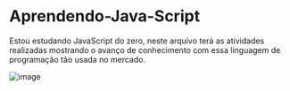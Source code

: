 # Aprendendo-Java-Script
Estou estudando JavaScript do zero, neste arquivo terá as atividades realizadas mostrando o avanço de conhecimento com essa linguagem de programação tão usada no mercado.


![image](https://user-images.githubusercontent.com/86672122/151600401-b8e3c57f-5371-45bb-afde-f0df5873cbc1.png)
